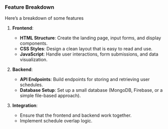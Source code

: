 ### Feature Breakdown
Here’s a breakdown of some features

1. **Frontend**:
   - **HTML Structure**: Create the landing page, input forms, and display components.
   - **CSS Styles**: Design a clean layout that is easy to read and use.
   - **JavaScript**: Handle user interactions, form submissions, and data visualization.

2. **Backend**:
   - **API Endpoints**: Build endpoints for storing and retrieving user schedules.
   - **Database Setup**: Set up a small database (MongoDB, Firebase, or a simple file-based approach).

3. **Integration**:
   - Ensure that the frontend and backend work together.
   - Implement schedule overlap logic.
